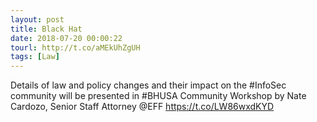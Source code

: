```yaml
---
layout: post
title: Black Hat
date: 2018-07-20 00:00:22
tourl: http://t.co/aMEkUhZgUH
tags: [Law]
---
```

Details of law and policy changes and their impact on the #InfoSec community will be presented in #BHUSA Community Workshop by Nate Cardozo, Senior Staff Attorney @EFF https://t.co/LW86wxdKYD